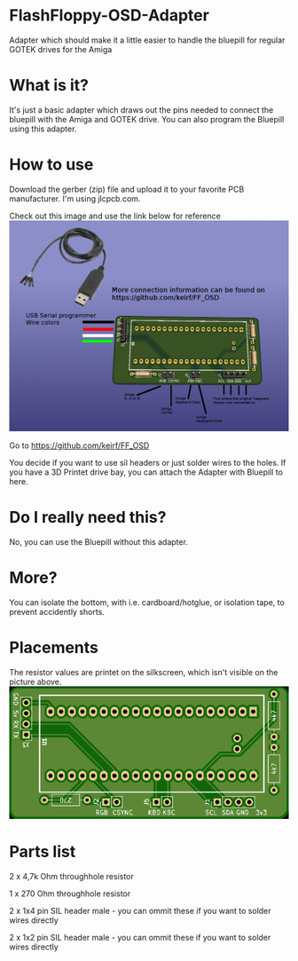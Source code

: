 # FlashFloppy-OSD-Adapter
 Adapter which should make it a little easier to handle the bluepill for regular GOTEK drives for the Amiga
 
# What is it?
It's just a basic adapter which draws out the pins needed to connect the bluepill with the Amiga and GOTEK drive.
You can also program the Bluepill using this adapter. 
 
# How to use
Download the gerber (zip) file and upload it to your favorite PCB manufacturer. I'm using jlcpcb.com.

Check out this image and use the link below for reference
![FF-OSD-Adapter](Pics/FlashFloppy-OSD-Adapter.png)

Go to https://github.com/keirf/FF_OSD 

You decide if you want to use sil headers or just solder wires to the holes.
If you have a 3D Printet drive bay, you can attach the Adapter with Bluepill to here.

# Do I really need this?
No, you can use the Bluepill without this adapter.

# More?
You can isolate the bottom, with i.e. cardboard/hotglue, or isolation tape, to prevent accidently shorts.

# Placements
The resistor values are printet on the silkscreen, which isn't visible on the picture above.
![FF-OSD-Adapter](Pics/FlashFloppy-OSD-Adapter_pcb.png)

# Parts list
2 x 4,7k Ohm throughhole resistor

1 x 270  Ohm throughhole resistor

2 x 1x4 pin SIL header male - you can ommit these if you want to solder wires directly

2 x 1x2 pin SIL header male - you can ommit these if you want to solder wires directly


